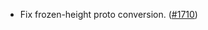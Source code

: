 - Fix frozen-height proto conversion.
  ([#1710](https://github.com/informalsystems/ibc-rs/issues/1710))